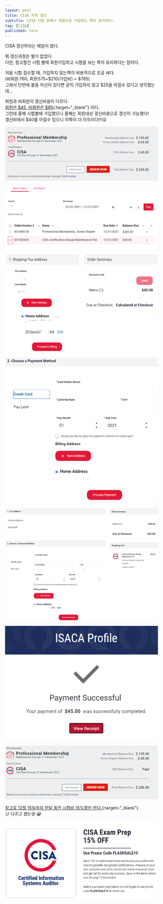 ```yaml
---
layout: post
title: CISA 자격 갱신
subtitle: CISA 시험 등록시 회원으로 가입하는 쪽이 유리하다~ 
tag: [CISA]
published: ture
---
```


CISA 갱신하라는 메일이 왔다.  

뭐 갱신과정은 별거 없었다.  
다만, 참고할건 시험 볼때 회원가입하고 시험을 보는 쪽이 유리하다는 점이다.  

처음 시험 접수할 때, 가입하지 않는쪽이 비용적으로 조금 싸다.  
(비회원:$760, 회원:$575+$210(가입비) = $785)  
그래서 단번에 붙을 자신이 있다면 굳이 가입하지 않고 $25을 아낄수 있다고 생각했는데...  

회원과 비회원이 갱신비용이 다르다.   
[회원은 $45, 비회원은 $85](https://www.isaca.org/credentialing/cisa/maintain-cisa-certification){:target="_blank"} 이다.  
그런데 올해 시험볼때 가입했으니 올해는 회원대상 갱신비용으로 갱신이 가능했다!  
갱신비에서 $40를 아낄수 있으니 이쪽이 더 이득이다!!!😲


![](../../img/2021-12-03-CISA-Certification-Renew/2021-12-03-23-22-04.png)

![](../../img/2021-12-03-CISA-Certification-Renew/2021-12-03-23-23-31.png)

![](../../img/2021-12-03-CISA-Certification-Renew/2021-12-03-23-24-52.png)

![](../../img/2021-12-03-CISA-Certification-Renew/2021-12-03-23-26-46.png)

![](../../img/2021-12-03-CISA-Certification-Renew/2021-12-03-23-29-32.png)

![](../../img/2021-12-03-CISA-Certification-Renew/2021-12-03-23-31-02.png)

![](../../img/2021-12-03-CISA-Certification-Renew/2021-12-03-23-32-18.png)


[참고로 12월 15일까지 한달 동안 시험비 15%할인 한다.](https://www.isaca.org/go/flash){:target="_blank"}  
_난 다주고 했는뎅 😭_ 

![](../../img/2021-12-03-CISA-Certification-Renew/2021-12-06-17-59-46.png)

<p></p>